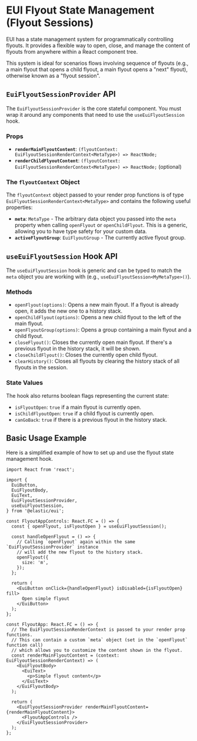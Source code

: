 # EUI Flyout State Management (Flyout Sessions)

EUI has a state management system for programmatically controlling flyouts. It provides a flexible way to open, close, and manage the content of flyouts from anywhere within a React component tree.

This system is ideal for scenarios flows involving sequence of flyouts (e.g., a main flyout that opens a child flyout, a main flyout opens a "next" flyout), otherwise known as a "flyout session".

## `EuiFlyoutSessionProvider` API

The `EuiFlyoutSessionProvider` is the core stateful component. You must wrap it around any components that need to use the `useEuiFlyoutSession` hook.

### Props

*   **`renderMainFlyoutContent`**: `(flyoutContext: EuiFlyoutSessionRenderContext<MetaType>) => ReactNode;`
*   **`renderChildFlyoutContent`**: `(flyoutContext: EuiFlyoutSessionRenderContext<MetaType>) => ReactNode;` (optional)

### The `flyoutContext` Object

The `flyoutContext` object passed to your render prop functions is of type `EuiFlyoutSessionRenderContext<MetaType>` and contains the following useful properties:

*   **`meta`**: `MetaType` - The arbitrary data object you passed into the `meta` property when calling `openFlyout` or `openChildFlyout`. This is a generic, allowing you to have type safety for your custom data.
*   **`activeFlyoutGroup`**: `EuiFlyoutGroup` - The currently active flyout group.

## `useEuiFlyoutSession` Hook API

The `useEuiFlyoutSession` hook is generic and can be typed to match the `meta` object you are working with (e.g., `useEuiFlyoutSession<MyMetaType>()`).

### Methods

*   `openFlyout(options)`: Opens a new main flyout. If a flyout is already open, it adds the new one to a history stack.
*   `openChildFlyout(options)`: Opens a new child flyout to the left of the main flyout.
*   `openFlyoutGroup(options)`: Opens a group containing a main flyout and a child flyout.
*   `closeFlyout()`: Closes the currently open main flyout. If there's a previous flyout in the history stack, it will be shown.
*   `closeChildFlyout()`: Closes the currently open child flyout.
*   `clearHistory()`: Closes all flyouts by clearing the history stack of all flyouts in the session.

### State Values

The hook also returns boolean flags representing the current state:

*   `isFlyoutOpen`: `true` if a main flyout is currently open.
*   `isChildFlyoutOpen`: `true` if a child flyout is currently open.
*   `canGoBack`: `true` if there is a previous flyout in the history stack.

## Basic Usage Example

Here is a simplified example of how to set up and use the flyout state management hook.

```tsx
import React from 'react';

import {
  EuiButton,
  EuiFlyoutBody,
  EuiText,
  EuiFlyoutSessionProvider,
  useEuiFlyoutSession,
} from '@elastic/eui';

const FlyoutAppControls: React.FC = () => {
  const { openFlyout, isFlyoutOpen } = useEuiFlyoutSession();

  const handleOpenFlyout = () => {
    // Calling `openFlyout` again within the same `EuiFlyoutSessionProvider` instance
    // will add the new flyout to the history stack.
    openFlyout({
      size: 'm',
    });
  };

  return (
    <EuiButton onClick={handleOpenFlyout} isDisabled={isFlyoutOpen} fill>
      Open simple flyout
    </EuiButton>
  );
};

const FlyoutApp: React.FC = () => {
  // The EuiFlyoutSessionRenderContext is passed to your render prop functions.
  // This can contain a custom `meta` object (set in the `openFlyout` function call)
  // which allows you to customize the content shown in the flyout.
  const renderMainFlyoutContent = (context: EuiFlyoutSessionRenderContext) => (
    <EuiFlyoutBody>
      <EuiText>
        <p>Simple flyout content</p>
      </EuiText>
    </EuiFlyoutBody>
  );

  return (
    <EuiFlyoutSessionProvider renderMainFlyoutContent={renderMainFlyoutContent}>
      <FlyoutAppControls />
    </EuiFlyoutSessionProvider>
  );
};
```
